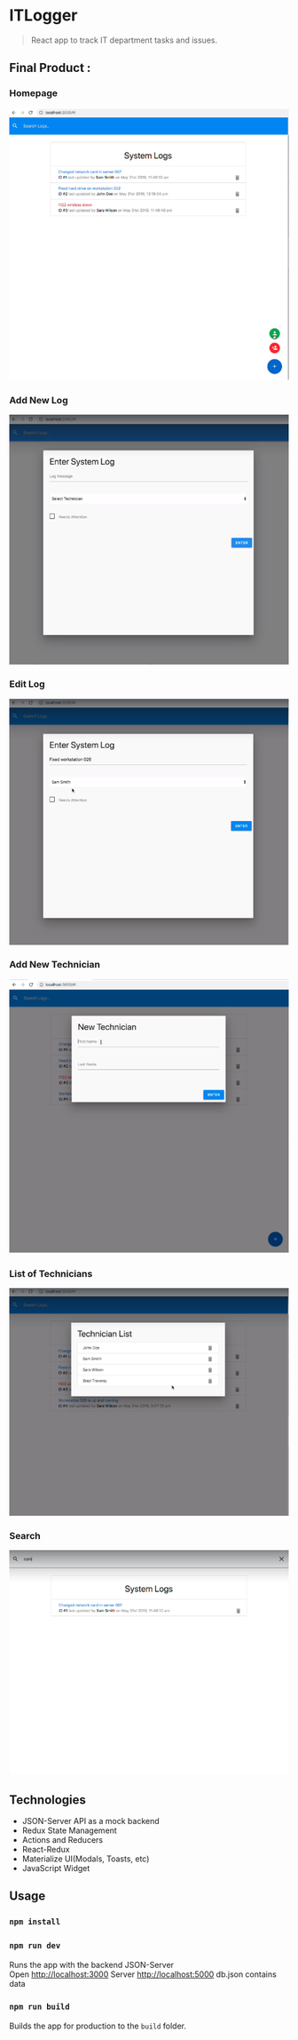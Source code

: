 # ITLogger

> React app to track IT department tasks and issues.

## Final Product :

### Homepage

!["Homepage"](https://github.com/Mahsa1990a/it-logger/blob/main/public/screenshots/Home%20it.png?raw=true)

### Add New Log

!["Add New Log"](https://github.com/Mahsa1990a/it-logger/blob/main/public/screenshots/add-log.png?raw=true)

### Edit Log

!["Edit Log"](https://github.com/Mahsa1990a/it-logger/blob/main/public/screenshots/edit.png?raw=true)

### Add New Technician

!["Add New Technician"](https://github.com/Mahsa1990a/it-logger/blob/main/public/screenshots/Add-New-Technician.png?raw=true)

### List of Technicians

!["List of Technicians"](https://github.com/Mahsa1990a/it-logger/blob/main/public/screenshots/List%20of%20Tech.png?raw=true)

### Search

!["Search"](https://github.com/Mahsa1990a/it-logger/blob/main/public/screenshots/search.png?raw=true)

## Technologies

- JSON-Server API as a mock backend
- Redux State Management
- Actions and Reducers
- React-Redux
- Materialize UI(Modals, Toasts, etc)
- JavaScript Widget

## Usage

### `npm install`

### `npm run dev`

Runs the app with the backend JSON-Server<br>
Open [http://localhost:3000](http://localhost:3000)
Server [http://localhost:5000](http://localhost:5000)
db.json contains data

### `npm run build`

Builds the app for production to the `build` folder.<br>
